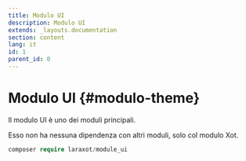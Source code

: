 ```yaml
---
title: Modulo UI
description: Modulo UI
extends: _layouts.documentation
section: content
lang: it
id: 1
parent_id: 0
---
```


# Modulo UI {#modulo-theme}

Il modulo UI è uno dei moduli principali.

Esso non ha nessuna dipendenza con altri moduli, solo col modulo Xot.

```php
composer require laraxot/module_ui
```
